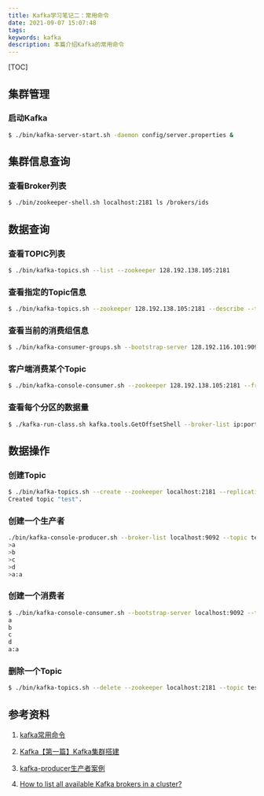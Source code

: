 ```yaml
---
title: Kafka学习笔记二：常用命令
date: 2021-09-07 15:07:48
tags:
keywords: kafka
description: 本篇介绍Kafka的常用命令
---
```


[TOC]
## 集群管理
### 启动Kafka
```sh
$ ./bin/kafka-server-start.sh -daemon config/server.properties &
```

## 集群信息查询
### 查看Broker列表
```sh
$ ./bin/zookeeper-shell.sh localhost:2181 ls /brokers/ids
```

## 数据查询
### 查看TOPIC列表
```sh
$ ./bin/kafka-topics.sh --list --zookeeper 128.192.138.105:2181
```

### 查看指定的Topic信息
```sh
$ ./bin/kafka-topics.sh --zookeeper 128.192.138.105:2181 --describe --topic topic_name
```

### 查看当前的消费组信息
```sh
$ ./bin/kafka-consumer-groups.sh --bootstrap-server 128.192.116.101:9092 --list
```

### 客户端消费某个Topic
```sh
$ ./bin/kafka-console-consumer.sh --zookeeper 128.192.138.105:2181 --from-beginning --topic topic_name
```

### 查看每个分区的数据量
```sh
$ ./kafka-run-class.sh kafka.tools.GetOffsetShell --broker-list ip:port --time -1 --topic topic-name
```

## 数据操作
### 创建Topic
```sh
$ ./bin/kafka-topics.sh --create --zookeeper localhost:2181 --replication-factor 1 --partitions 1 --topic test
Created topic "test".
```

### 创建一个生产者
```sh
./bin/kafka-console-producer.sh --broker-list localhost:9092 --topic test
>a
>b
>c
>d
>a:a
```

### 创建一个消费者
```sh
$ ./bin/kafka-console-consumer.sh --bootstrap-server localhost:9092 --topic test --from-beginning
a
b
c
d
a:a
```

### 删除一个Topic
```sh
$ ./bin/kafka-topics.sh --delete --zookeeper localhost:2181 --topic test 
```

## 参考资料
1. [kafka常用命令](https://blog.csdn.net/zxy987872674/article/details/72493128)

2. [Kafka【第一篇】Kafka集群搭建](https://www.cnblogs.com/luotianshuai/p/5206662.html)

3. [kafka-producer生产者案例](https://blog.csdn.net/qq_31289187/article/details/81809014)

4. [How to list all available Kafka brokers in a cluster?](https://stackoverflow.com/questions/40146921/how-to-list-all-available-kafka-brokers-in-a-cluster)

   